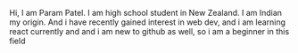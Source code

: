 Hi, I am Param Patel.
I am high school student in New Zealand. I am Indian my origin. And i have recently gained interest in web dev, and i am learning react currently and and i am new to github as well, so i am a beginner in this field
